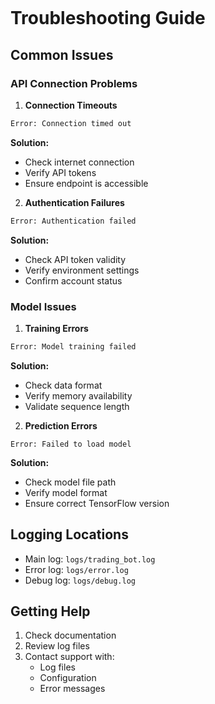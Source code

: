 ```markdown
```
# Troubleshooting Guide

## Common Issues

### API Connection Problems

1. **Connection Timeouts**
```python
Error: Connection timed out
```
**Solution:**
- Check internet connection
- Verify API tokens
- Ensure endpoint is accessible

2. **Authentication Failures**
```python
Error: Authentication failed
```
**Solution:**
- Check API token validity
- Verify environment settings
- Confirm account status

### Model Issues

1. **Training Errors**
```python
Error: Model training failed
```
**Solution:**
- Check data format
- Verify memory availability
- Validate sequence length

2. **Prediction Errors**
```
Error: Failed to load model
```
**Solution:**
- Check model file path
- Verify model format
- Ensure correct TensorFlow version

## Logging Locations

- Main log: `logs/trading_bot.log`
- Error log: `logs/error.log`
- Debug log: `logs/debug.log`

## Getting Help

1. Check documentation
2. Review log files
3. Contact support with:
   - Log files
   - Configuration
   - Error messages